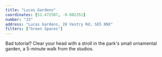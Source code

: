 ```yaml
---
title: "Lucas Gardens"
coordinates: [51.472507, -0.082351]
number: "33"
address: "Lucas Gardens, 28 Vestry Rd, SE5 8NX"
filters: ["Green Spaces"]
---
```


Bad tutorial? Clear your head with a stroll in the park's small ornamental garden, a 5-minute walk from the studios.

